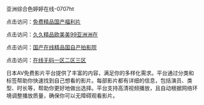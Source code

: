 亚洲综合色婷婷在线-0707ht


点击访问：<a href="https://bered.pages.dev/">免费精品国产福利片</a>

点击访问：<a href="https://bsdf-5f5.pages.dev/">久久精品欧美美99亚洲洲在</a>

点击访问：<a href="https://gda-c7m.pages.dev/">国产在线精品国自产拍影院</a>

点击访问：<a href="https://gfd-5xg.pages.dev/">在线无码一区二区三区</a>

日本AV免费影片平台提供了丰富的内容，满足你的多样化需求。平台通过分类和标签帮助你快速找到自己想看的影片。每部影片都有详细的信息，包括演员、类型、时长等，帮助你更好地做出选择。平台支持高清视频播放，且自动根据网络环境调整播放质量，确保你可以无障碍观看影片。

<span style="display:none;">[Canonical link](https://github.com/hehe20250707/hehe13 ）</span>
